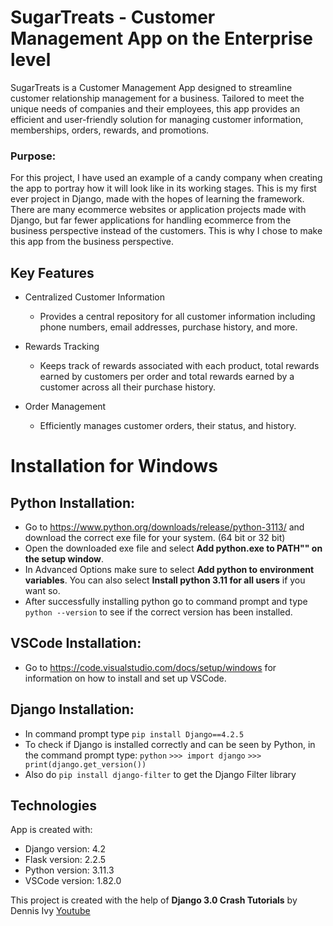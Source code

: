 # SugarTreats - Customer Management App on the Enterprise level
SugarTreats is a Customer Management App designed to streamline customer relationship management for a business. Tailored to meet the unique needs of companies and their employees, this app provides an efficient and user-friendly solution for managing customer information, memberships, orders, rewards, and promotions.

### Purpose:
For this project, I have used an example of a candy company when creating the app to portray how it will look like in its working stages. This is my first ever project in Django, made with the hopes of learning the framework. There are many ecommerce websites or application projects made with Django, but far fewer applications for handling ecommerce from the business perspective instead of the customers. This is why I chose to make this app from the business perspective.

## Key Features
- Centralized Customer Information
  - Provides a central repository for all customer information including phone numbers, email addresses, purchase history, and more.

- Rewards Tracking
  - Keeps track of rewards associated with each product, total rewards earned by customers per order and total rewards earned by a customer across all their purchase history.

- Order Management
  - Efficiently manages customer orders, their status, and history.

# Installation for Windows
## Python Installation:
* Go to https://www.python.org/downloads/release/python-3113/ and download the correct exe file for your system. (64 bit or 32 bit)
* Open the downloaded exe file and select **Add python.exe to PATH"" on the setup window**.
* In Advanced Options make sure to select **Add python to environment variables**. You can also select **Install python 3.11 for all users** if you want so.
* After successfully installing python go to command prompt and type ``` python --version ``` to see if the correct version has been installed.

## VSCode Installation:
* Go to https://code.visualstudio.com/docs/setup/windows for information on how to install and set up VSCode.

## Django Installation:
* In command prompt type ``` pip install Django==4.2.5 ```
* To check if Django is installed correctly and can be seen by Python, in the command prompt type: 
```python```
```>>> import django```
```>>> print(django.get_version())```
* Also do ```pip install django-filter``` to get the Django Filter library

## Technologies
App is created with:
* Django version: 4.2
* Flask version: 2.2.5
* Python version: 3.11.3
* VSCode version: 1.82.0

This project is created with the help of **Django 3.0 Crash Tutorials** by Dennis Ivy
[Youtube](https://www.youtube.com/watch?v=xv_bwpA_aEA&t=28s&ab_channel=DennisIvy)